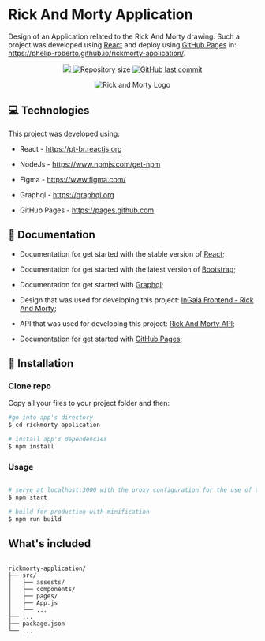 # Rick And Morty Application

Design of an Application related to the Rick And Morty drawing. Such a project was developed using [React](https://pt-br.reactjs.org) and deploy using [GitHub Pages](https://pages.github.com) in: https://phelip-roberto.github.io/rickmorty-application/.

<p align="center">	
   <a href="https://www.linkedin.com/in/phelip-roberto">
      <img src="https://img.shields.io/badge/LinkedIn-0077B5?style=for-the-badge&logo=linkedin&logoColor=white"/>
   </a>
  <img alt="Repository size" src="https://img.shields.io/github/repo-size/phelip-roberto/rickmorty-application?color=FB250">

  <a href="https://github.com/phelip-roberto/rickmorty-application/commits/main">
    <img alt="GitHub last commit" src="https://img.shields.io/github/last-commit/phelip-roberto/rickmorty-application?color=FB250">
  </a> 
</p>

<p align="center">
   <img src="https://cdn.europosters.eu/image/750/rick-and-morty-logo-i46647.jpg" alt="Rick and Morty Logo"/>
</p>

## :computer: Technologies

This project was developed using:

* React - https://pt-br.reactjs.org

* NodeJs - https://www.npmjs.com/get-npm

* Figma - https://www.figma.com/

* Graphql - https://graphql.org

* GitHub Pages - https://pages.github.com

## :book: Documentation

* Documentation for get started with the stable version of [React](https://pt-br.reactjs.org/docs/getting-started.html);

* Documentation for get started with the latest version of [Bootstrap](https://getbootstrap.com/docs/4.3/getting-started/introduction/);

* Documentation for get started with [Graphql](https://graphql.org/learn/);

* Design that was used for developing this project: [InGaia Frontend - Rick And Morty](https://www.figma.com/file/PTsl4gp2OOoEXuddyEx6GH/Frontend-Test---Rick-and-Morty);

* API that was used for developing this project: [Rick And Morty API](https://rickandmortyapi.com/graphql);

* Documentation for get started with [GitHub Pages](https://docs.github.com/en/pages);

## :construction_worker: Installation

### Clone repo

Copy all your files to your project folder and then:

``` bash
#go into app's directory
$ cd rickmorty-application

# install app's dependencies
$ npm install
```
### Usage

``` bash

# serve at localhost:3000 with the proxy configuration for the use of the services
$ npm start

# build for production with minification
$ npm run build

```

## What's included

```

rickmorty-application/
├── src/
│   ├── assests/
│   ├── components/
│   ├── pages/
│   ├── App.js
│   └── ...
├── ...
├── package.json
└── ...
```
